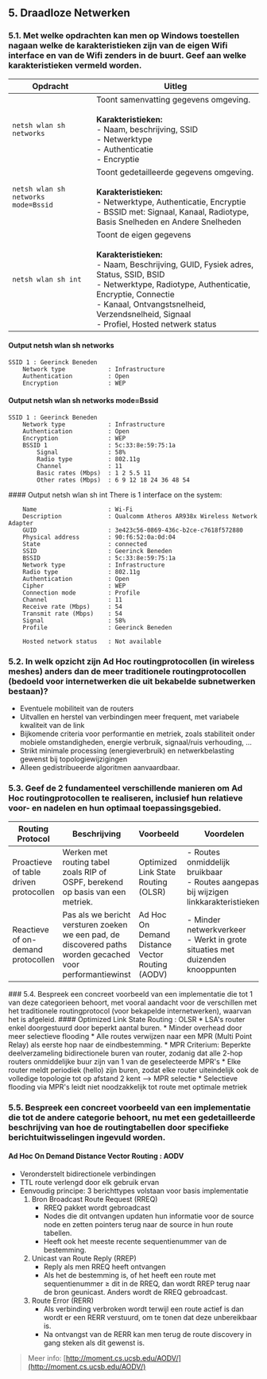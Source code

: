 ## 5. Draadloze Netwerken

### 5.1. Met welke opdrachten kan men op Windows toestellen nagaan welke de karakteristieken zijn van de eigen Wifi interface en van de Wifi zenders in de buurt. Geef aan welke karakteristieken vermeld worden.

| Opdracht                            | Uitleg                                                                                                                                                                                                                                                                                         |
| ----------------------------------- | ---------------------------------------------------------------------------------------------------------------------------------------------------------------------------------------------------------------------------------------------------------------------------------------------- |
| `netsh wlan sh networks`            | Toont samenvatting gegevens omgeving.<br /><br />**Karakteristieken:**<br />- Naam, beschrijving, SSID<br />- Netwerktype<br />- Authenticatie<br />- Encryptie                                                                                                                                |
| `netsh wlan sh networks mode=Bssid` | Toont gedetailleerde gegevens omgeving.<br /><br />**Karakteristieken:**<br />- Netwerktype, Authenticatie, Encryptie<br />- BSSID met: Signaal, Kanaal, Radiotype, Basis Snelheden en Andere Snelheden                                                                                        |
| `netsh wlan sh int`                 | Toont de eigen gegevens<br /><br />**Karakteristieken:**<br />- Naam, Beschrijving, GUID, Fysiek adres, Status, SSID, BSID<br />- Netwerktype, Radiotype, Authenticatie, Encryptie, Connectie<br />- Kanaal, Ontvangstsnelheid, Verzendsnelheid, Signaal<br />- Profiel, Hosted netwerk status |

#### Output netsh wlan sh networks

    SSID 1 : Geerinck Beneden
        Network type            : Infrastructure
        Authentication          : Open
        Encryption              : WEP

#### Output netsh wlan sh networks mode=Bssid

    SSID 1 : Geerinck Beneden
        Network type            : Infrastructure
        Authentication          : Open
        Encryption              : WEP
        BSSID 1                 : 5c:33:8e:59:75:1a
            Signal              : 58%
            Radio type          : 802.11g
            Channel             : 11
            Basic rates (Mbps)  : 1 2 5.5 11
            Other rates (Mbps)  : 6 9 12 18 24 36 48 54


<p style="page-break-after:always;"></p>
#### Output netsh wlan sh int
    There is 1 interface on the system:
     
        Name                    : Wi-Fi
        Description             : Qualcomm Atheros AR938x Wireless Network Adapter
        GUID                    : 3e423c56-0869-436c-b2ce-c7618f572880
        Physical address        : 90:f6:52:0a:0d:04
        State                   : connected
        SSID                    : Geerinck Beneden
        BSSID                   : 5c:33:8e:59:75:1a
        Network type            : Infrastructure
        Radio type              : 802.11g
        Authentication          : Open
        Cipher                  : WEP
        Connection mode         : Profile
        Channel                 : 11
        Receive rate (Mbps)     : 54
        Transmit rate (Mbps)    : 54
        Signal                  : 58%
        Profile                 : Geerinck Beneden
    
        Hosted network status   : Not available
    
### 5.2. In welk opzicht zijn Ad Hoc routingprotocollen (in wireless meshes) anders dan de meer traditionele routingprotocollen (bedoeld voor internetwerken die uit bekabelde subnetwerken bestaan)?
* Eventuele mobiliteit van de routers
* Uitvallen en herstel van verbindingen meer frequent, met variabele kwaliteit van de link
* Bijkomende criteria voor performantie en metriek, zoals stabiliteit onder mobiele omstandigheden, energie verbruik, signaal/ruis verhouding, ...
* Strikt minimale processing (energieverbruik) en netwerkbelasting gewenst bij topologiewijzigingen
* Alleen gedistribueerde algoritmen aanvaardbaar.

### 5.3. Geef de 2 fundamenteel verschillende manieren om Ad Hoc routingprotocollen te realiseren, inclusief hun relatieve voor- en nadelen en hun optimaal toepassingsgebied.

| Routing Protocol                       | Beschrijving                                                                                               | Voorbeeld                                       | Voordelen                                                                                 | Nadelen                                                                     |
| -------------------------------------- | ---------------------------------------------------------------------------------------------------------- | ----------------------------------------------- | ----------------------------------------------------------------------------------------- | --------------------------------------------------------------------------- |
| Proactieve of table driven protocollen | Werken met routing tabel zoals RIP of OSPF, berekend op basis van een metriek.                             | Optimized Link State Routing (OLSR)             | - Routes onmiddelijk bruikbaar<br />- Routes aangepast bij wijzigen linkkarakteristieken. | - Grote netwerkbelasting                                                    |
| Reactieve of on-demand protocollen     | Pas als we bericht versturen zoeken we een pad, de discovered paths worden gecached voor performantiewinst | Ad Hoc On Demand Distance Vector Routing (AODV) | - Minder netwerkverkeer<br />- Werkt in grote situaties met duizenden knooppunten         | - Initiele vertraging voor gegevensoverdracht mogelijk is (ICMP Unreacable) |

<p style="page-break-after:always;"></p>
### 5.4. Bespreek een concreet voorbeeld van een implementatie die tot 1 van deze categorieen behoort, met vooral aandacht voor de verschillen met het traditionele routingprotocol (voor bekapelde internetwerken), waarvan het is afgeleid.
#### Optimized Link State Routing : OLSR
* LSA's router enkel doorgestuurd door beperkt aantal buren.
* Minder overhead door meer selectieve flooding
* Alle routes verwijzen naar een MPR (Multi Point Relay) als eerste hop naar de eindbestemming.
* MPR Criterium: Beperkte deelverzameling bidirectionele buren van router, zodanig dat alle 2-hop routers onmiddelijke buur zijn van 1 van de geselecteerde MPR's
* Elke router meldt periodiek (hello) zijn buren, zodat elke router uiteindelijk ook de volledige topologie tot op afstand 2 kent --> MPR selectie
* Selectieve flooding via MPR's leidt niet noodzakkelijk tot route met optimale metriek

### 5.5. Bespreek een concreet voorbeeld van een implementatie die tot de andere categorie behoort, nu met een gedetailleerde beschrijving van hoe de routingtabellen door specifieke berichtuitwisselingen ingevuld worden.

#### Ad Hoc On Demand Distance Vector Routing : AODV

* Veronderstelt bidirectionele verbindingen
* TTL route verlengd door elk gebruik ervan
* Eenvoudig principe: 3 berichttypes volstaan voor basis implementatie
  1. Bron Broadcast Route Request (RREQ)
     * RREQ pakket wordt gebroadcast
     * Nodes die dit ontvangen updaten hun informatie voor de source node en zetten pointers terug naar de source in hun route tabellen.
     * Heeft ook het meeste recente sequentienummer van de bestemming.
  2. Unicast van Route Reply (RREP)
     * Reply als men RREQ heeft ontvangen
     * Als het de bestemming is, of het heeft een route met sequentienummer ≥ dit in de RREQ, dan wordt RREP terug naar de bron geunicast. Anders wordt de RREQ gebroadcast.
  3. Route Error (RERR)
     * Als verbinding verbroken wordt terwijl een route actief is dan wordt er een RERR verstuurd, om te tonen dat deze unbereikbaar is.
     * Na ontvangst van de RERR kan men terug de route discovery in gang steken als dit gewenst is.

> Meer info: [http://moment.cs.ucsb.edu/AODV/](http://moment.cs.ucsb.edu/AODV/)
